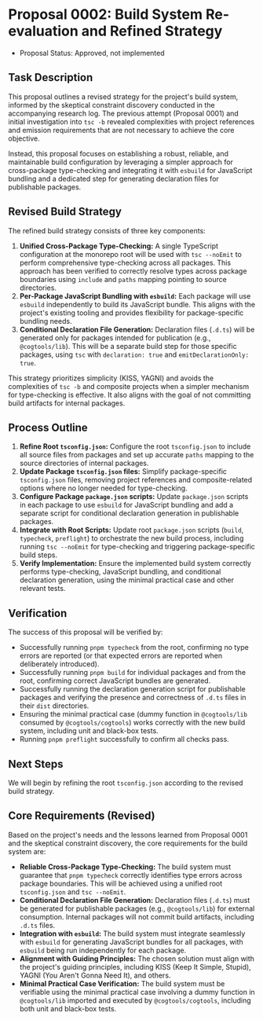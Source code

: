 # Proposal 0002: Build System Re-evaluation and Refined Strategy

- Proposal Status: Approved, not implemented

## Task Description

This proposal outlines a revised strategy for the project's build system, informed by the skeptical constraint discovery conducted in the accompanying research log. The previous attempt (Proposal 0001) and initial investigation into `tsc -b` revealed complexities with project references and emission requirements that are not necessary to achieve the core objective.

Instead, this proposal focuses on establishing a robust, reliable, and maintainable build configuration by leveraging a simpler approach for cross-package type-checking and integrating it with `esbuild` for JavaScript bundling and a dedicated step for generating declaration files for publishable packages.

## Revised Build Strategy

The refined build strategy consists of three key components:

1.  **Unified Cross-Package Type-Checking:** A single TypeScript configuration at the monorepo root will be used with `tsc --noEmit` to perform comprehensive type-checking across all packages. This approach has been verified to correctly resolve types across package boundaries using `include` and `paths` mapping pointing to source directories.
2.  **Per-Package JavaScript Bundling with `esbuild`:** Each package will use `esbuild` independently to build its JavaScript bundle. This aligns with the project's existing tooling and provides flexibility for package-specific bundling needs.
3.  **Conditional Declaration File Generation:** Declaration files (`.d.ts`) will be generated only for packages intended for publication (e.g., `@cogtools/lib`). This will be a separate build step for those specific packages, using `tsc` with `declaration: true` and `emitDeclarationOnly: true`.

This strategy prioritizes simplicity (KISS, YAGNI) and avoids the complexities of `tsc -b` and composite projects when a simpler mechanism for type-checking is effective. It also aligns with the goal of not committing build artifacts for internal packages.

## Process Outline

1.  **Refine Root `tsconfig.json`:** Configure the root `tsconfig.json` to include all source files from packages and set up accurate `paths` mapping to the source directories of internal packages.
2.  **Update Package `tsconfig.json` files:** Simplify package-specific `tsconfig.json` files, removing project references and composite-related options where no longer needed for type-checking.
3.  **Configure Package `package.json` scripts:** Update `package.json` scripts in each package to use `esbuild` for JavaScript bundling and add a separate script for conditional declaration generation in publishable packages.
4.  **Integrate with Root Scripts:** Update root `package.json` scripts (`build`, `typecheck`, `preflight`) to orchestrate the new build process, including running `tsc --noEmit` for type-checking and triggering package-specific build steps.
5.  **Verify Implementation:** Ensure the implemented build system correctly performs type-checking, JavaScript bundling, and conditional declaration generation, using the minimal practical case and other relevant tests.

## Verification

The success of this proposal will be verified by:

- Successfully running `pnpm typecheck` from the root, confirming no type errors are reported (or that expected errors are reported when deliberately introduced).
- Successfully running `pnpm build` for individual packages and from the root, confirming correct JavaScript bundles are generated.
- Successfully running the declaration generation script for publishable packages and verifying the presence and correctness of `.d.ts` files in their `dist` directories.
- Ensuring the minimal practical case (dummy function in `@cogtools/lib` consumed by `@cogtools/cogtools`) works correctly with the new build system, including unit and black-box tests.
- Running `pnpm preflight` successfully to confirm all checks pass.

## Next Steps

We will begin by refining the root `tsconfig.json` according to the revised build strategy.

## Core Requirements (Revised)

Based on the project's needs and the lessons learned from Proposal 0001 and the skeptical constraint discovery, the core requirements for the build system are:

- **Reliable Cross-Package Type-Checking:** The build system must guarantee that `pnpm typecheck` correctly identifies type errors across package boundaries. This will be achieved using a unified root `tsconfig.json` and `tsc --noEmit`.
- **Conditional Declaration File Generation:** Declaration files (`.d.ts`) must be generated for publishable packages (e.g., `@cogtools/lib`) for external consumption. Internal packages will not commit build artifacts, including `.d.ts` files.
- **Integration with `esbuild`:** The build system must integrate seamlessly with `esbuild` for generating JavaScript bundles for all packages, with `esbuild` being run independently for each package.
- **Alignment with Guiding Principles:** The chosen solution must align with the project's guiding principles, including KISS (Keep It Simple, Stupid), YAGNI (You Aren't Gonna Need It), and others.
- **Minimal Practical Case Verification:** The build system must be verifiable using the minimal practical case involving a dummy function in `@cogtools/lib` imported and executed by `@cogtools/cogtools`, including both unit and black-box tests.
